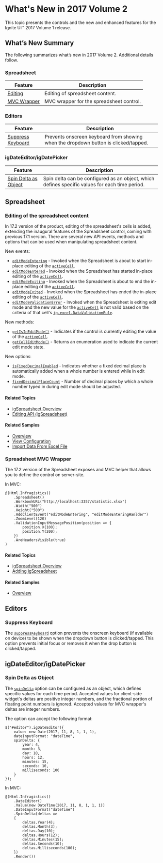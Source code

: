 ﻿<!--
|metadata|
{
    "fileName": "whats-new-in-2017-volume2",
    "controlName": [],
    "tags": []
}
|metadata|
-->

# What's New in 2017 Volume 2

This topic presents the controls and the new and enhanced features for the Ignite UI™ 2017 Volume 1 release.


## What’s New Summary

The following summarizes what’s new in 2017 Volume 2. Additional details follow.

### Spreadsheet
Feature | Description
---|---
[Editing](#spreadsheetEditing)| Editing of spreadsheet content.
[MVC Wrapper](#spreadsheetMVCWrapper)| MVC wrapper for the spreadsheet control.

### Editors

Feature | Description
---|---
[Suppress Keyboard](#suppressKeyboard)| Prevents onscreen keyboard from showing when the dropdown button is clicked/tapped.

### igDateEditor/igDatePicker

Feature | Description
---|---
[Spin Delta as Object](#spinDeltaObject)| Spin delta can be configured as an object, which defines specific values for each time period.

## Spreadsheet

### <a id="spreadsheetEditing"></a> Editing of the spreadsheet content

In 17.2 version of the product, editing of the spreadsheet's cells is added, extending the inaugural features of the Spreadsheet control, coming with previous 17.1 version. There are several new API events, methods and options that can be used when manipulating spreadsheet content.

New events: 
-   [`editModeEntering`](ui.igspreadsheet#events:editModeEntering) - Invoked when the Spreadsheet is about to start in-place editing of the [`activeCell`](ui.igspreadsheet#options:activeCell).
-   [`editModeEntered`](ui.igspreadsheet#events:editModeEntered) - Invoked when the Spreadsheet has started in-place editing of the [`activeCell`](ui.igspreadsheet#options:activeCell).
-   [`editModeExiting`](ui.igspreadsheet#events:editModeExiting) - Invoked when the Spreadsheet is about to end the in-place editing of the [`activeCell`](ui.igspreadsheet#options:activeCell).
-   [`editModeExited`](ui.igspreadsheet#events:editModeExited) - Invoked when the Spreadsheet has ended the in-place editing of the [`activeCell`](ui.igspreadsheet#options:activeCell).
-   [`editModeValidationError`](ui.igspreadsheet#events:editModeValidationError) - Invoked when the Spreadsheet is exiting edit mode and the new value for the [`activeCell`](ui.igspreadsheet#options:activeCell) is not valid based on the criteria of that cell's [`ig.excel.DataValidationRule`](ig.excel.DataValidationRule).


New methods:
-   [`getIsInEditMode()`](ui.igspreadsheet#methods:getIsInEditMode) - Indicates if the control is currently editing the value of the [`activeCell`](ui.igspreadsheet#options:activeCell).
-   [`getCellEditMode()`](ui.igspreadsheet#methods:getCellEditMode) - Returns an enumeration used to indicate the current edit mode state.

New options:
-   [`isFixedDecimalEnabled`](ui.igspreadsheet#options:isFixedDecimalEnabled) - Indicates whether a fixed decimal place is automatically added when a whole number is entered while in edit mode.
-   [`fixedDecimalPlaceCount`](ui.igspreadsheet#options:fixedDecimalPlaceCount) - Number of decimal places by which a whole number typed in during edit mode should be adjusted.

#### Related Topics
-   [igSpreadsheet Overview](igspreadsheet-overview.html)
-   [Editing API (igSpreadsheet)](igspreadsheet-editing.html) 

#### Related Samples
-   [Overview](%%SamplesUrl%%/spreadsheet/overview)
-   [View Configuration](%%SamplesUrl%%/spreadsheet/create-view-save)
-   [Import Data From Excel File](%%SamplesUrl%%/spreadsheet/loading-data)

### <a id="spreadsheetMVCWrapper"></a> Spreadsheet MVC Wrapper
The 17.2 version of the Spreadsheet exposes and MVC helper that allows you to define the control on server-site.

In MVC:
```
@(Html.Infragistics()
	.Spreadsheet()
    .WorkbookURL("http://localhost:3357/statistic.xlsx")
    .Width("500")
    .Height("500")
    .AddClientEvent("editModeEntering", "editModeEnteringHanlder")
    .ZoomLevel(120)
    .ValidationInputMessagePosition(position => {
        position.X(100);
        position.Y(200);
    })
    .AreHeadersVisible(true)
)
```

#### Related Topics
-   [igSpreadsheet Overview](igspreadsheet-overview.html)
-   [Adding igSpreadsheet](adding-igspreadsheet.html)


#### Related Samples
-   [Overview](%%SamplesUrl%%/spreadsheet/aspnet-mvc)


## Editors

### <a id="suppressKeyboard"></a> Suppress Keyboard

The [`suppressKeyboard`](ui.igtexteditor#options:suppressKeyboard) option prevents the onscreen keyboard (if available on device) to be shown when the dropdown button is clicked/tapped. This option prevents initial focus or removes it when the drop button is clicked/tapped.

## igDateEditor/igDatePicker

### <a id="spinDeltaObject"></a> Spin Delta as Object

The [`spinDelta`](%%jQueryApiUrl%%/ui.igdateeditor#options:spinDelta) option can be configured as an object, which defines specific values for each time period.
Accepted values for client-side widget's deltas are positive integer numbers, and the fractional portion of floating point numbers is ignored.
Accepted values for MVC wrapper's deltas are integer numbers.

The option can accept the following format:

```
$("#editor").igDateEditor({
    value: new Date(2017, 11, 8, 1, 1, 1),
    dateInputFormat: "dateTime",
    spinDelta: {
        year: 4,
        month: 3,
        day: 10,
        hours: 12,
        minutes: 15,
        seconds: 10,
        milliseconds: 100
    }
});
```

In MVC:
```
@(Html.Infragistics()
	.DateEditor()
	.Value(new DateTime(2017, 11, 8, 1, 1, 1))
    .DateInputFormat("dateTime")
    .SpinDelta(deltas =>
    {
        deltas.Year(4);
        deltas.Month(3);
        deltas.Day(10);
        deltas.Hours(12);
        deltas.Minutes(15);
        deltas.Seconds(10);
        deltas.Milliseconds(100);
    })
	.Render())
```